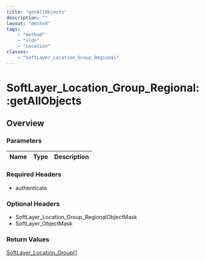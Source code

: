 ```yaml
---
title: "getAllObjects"
description: ""
layout: "method"
tags:
    - "method"
    - "sldn"
    - "Location"
classes:
    - "SoftLayer_Location_Group_Regional"
---
```

# SoftLayer_Location_Group_Regional::getAllObjects
## Overview 


### Parameters 
|Name | Type | Description |
| --- | --- | --- |


### Required Headers
* authenticate

### Optional Headers
* SoftLayer_Location_Group_RegionalObjectMask
* SoftLayer_ObjectMask

### Return Values
<a href='/reference/datatypes/SoftLayer_Location_Group'>SoftLayer_Location_Group[] </a>

